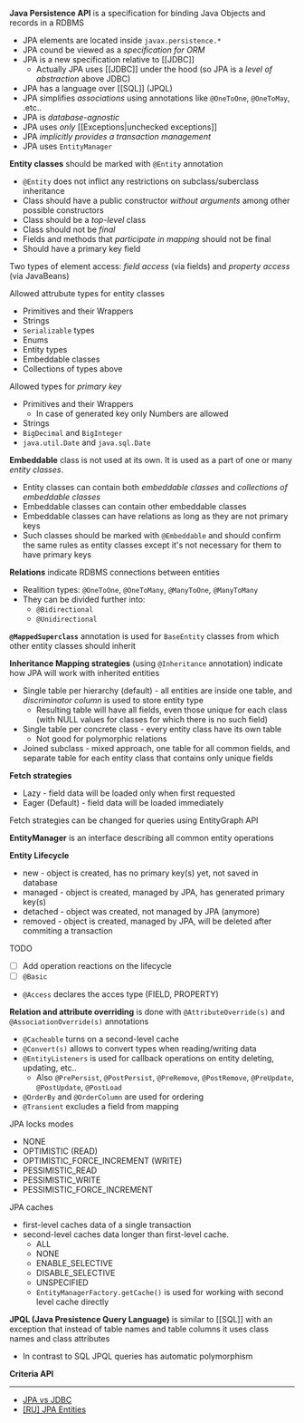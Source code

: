 **Java Persistence API** is a specification for binding Java Objects and records in a RDBMS

- JPA elements are located inside `javax.persistence.*`
- JPA cound be viewed as a *specification for ORM*
- JPA is a new specification relative to [[JDBC]]
	- Actually JPA uses [[JDBC]] under the hood (so JPA is a *level of abstraction* above JDBC)
- JPA has a language over [[SQL]] (JPQL)
- JPA simplifies *associations* using annotations like `@OneToOne`, `@OneToMay`, .etc..
- JPA is *database-agnostic*
- JPA uses *only* [[Exceptions|unchecked exceptions]]
- JPA *implicitly provides a transaction management*
- JPA uses `EntityManager`

**Entity classes**  should be marked with `@Entity` annotation

- `@Entity` does not inflict any restrictions on subclass/suberclass inheritance
- Class should have a public constructor *without arguments* among other possible constructors
- Class should be a *top-level* class
- Class should not be *final*
- Fields and methods that *participate in mapping*  should not be final
- Should have a primary key field

Two types of element access: *field access*  (via fields) and *property access* (via JavaBeans)

Allowed attrubute types for entity classes
- Primitives and their Wrappers
- Strings
- `Serializable` types
- Enums
- Entity types
- Embeddable classes
- Collections of types above

Allowed types for *primary key*
- Primitives and their Wrappers
	- In case of generated key only Numbers are allowed
- Strings
- `BigDecimal` and `BigInteger`
- `java.util.Date` and `java.sql.Date`

**Embeddable** class is not used at its own. It is used as a part of one or many *entity classes*. 
- Entity classes can contain both *embeddable classes* and *collections of embeddable classes*
- Embeddable classes can contain other embeddable classes
- Embeddable classes can have relations as long as they are not primary keys
- Such classes should be marked with `@Embeddable` and should confirm the same rules as entity classes except it's not necessary for them to have primary keys

**Relations** indicate RDBMS connections between entities

- Realition types: `@OneToOne`, `@OneToMany`, `@ManyToOne`, `@ManyToMany`
- They can be divided further into: 
	- `@Bidirectional`
	- `@Unidirectional`


**`@MappedSuperclass`** annotation is used for `BaseEntity` classes from which other entity classes should inherit

**Inheritance Mapping strategies** (using `@Inheritance` annotation) indicate how JPA will work with inherited entities
- Single table per hierarchy (default) - all entities are inside one table, and *discriminator column* is used to store entity type
	- Resulting table will have all fields, even those unique for each class (with NULL values for classes for which there is no such field)
- Single table per concrete class - every entity class have its own table
	- Not good for polymorphic relations
- Joined subclass - mixed approach, one table for all common fields, and separate table for each entity class that contains only unique fields

**Fetch strategies** 
- Lazy - field data will be loaded only when first requested
- Eager (Default) - field data will be loaded immediately

Fetch strategies can be changed for queries using EntityGraph API


**EntityManager** is an interface describing all common entity operations

**Entity Lifecycle**

- new - object is created, has no primary key(s) yet, not saved in database
- managed - object is created, managed by JPA, has generated primary key(s)
- detached - object was created, not managed by JPA (anymore)
- removed - object is created, managed by JPA, will be deleted after commiting a transaction

TODO

- [ ] Add operation reactions on the lifecycle
- [ ] `@Basic` 
- `@Access` declares the acces type (FIELD, PROPERTY)


**Relation and attribute overriding** is done with `@AttributeOverride(s)` and `@AssociationOverride(s)` annotations


- `@Cacheable` turns on a second-level cache
- `@Convert(s)` allows to convert types when reading/writing data
- `@EntityListeners` is used for callback operations on entity deleting, updating, etc..
	- Also `@PrePersist`, `@PostPersist`, `@PreRemove`, `@PostRemove`, `@PreUpdate`, `@PostUpdate`, `@PostLoad`
- `@OrderBy` and `@OrderColumn` are used for ordering
- `@Transient` excludes a field from mapping

JPA locks modes
- NONE
- OPTIMISTIC (READ)
- OPTIMISTIC_FORCE_INCREMENT (WRITE)
- PESSIMISTIC_READ
- PESSIMISTIC_WRITE
- PESSIMISTIC_FORCE_INCREMENT

JPA caches
- first-level caches data of a single transaction
- second-level caches data longer than first-level cache. 
	- ALL
	- NONE
	- ENABLE_SELECTIVE
	- DISABLE_SELECTIVE
	- UNSPECIFIED
	- `EntityManagerFactory.getCache()` is used for working with second level cache directly

**JPQL (Java Presistence Query Language)** is similar to [[SQL]] with an exception that instead of table names and table columns it uses class names and class attributes
- In contrast to SQL JPQL queries has automatic polymorphism

**Criteria API**

---

- [JPA vs JDBC](https://www.baeldung.com/jpa-vs-jdbc)
- [[RU] JPA Entities](https://habr.com/ru/post/265061/)